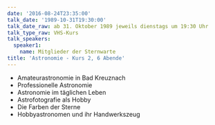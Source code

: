 ```yaml
---
date: '2016-08-24T23:35:00'
talk_date: '1989-10-31T19:30:00'
talk_date_raw: ab 31. Oktober 1989 jeweils dienstags um 19:30 Uhr
talk_type_raw: VHS-Kurs
talk_speakers:
  speaker1:
    name: Mitglieder der Sternwarte
title: 'Astronomie - Kurs 2, 6 Abende'
---
```

- Amateurastronomie in Bad Kreuznach
- Professionelle Astronomie
- Astronomie im täglichen Leben
- Astrofotografie als Hobby
- Die Farben der Sterne
- Hobbyastronomen und ihr Handwerkszeug